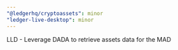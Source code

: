 ```yaml
---
"@ledgerhq/cryptoassets": minor
"ledger-live-desktop": minor
---
```


LLD - Leverage DADA to retrieve assets data for the MAD
